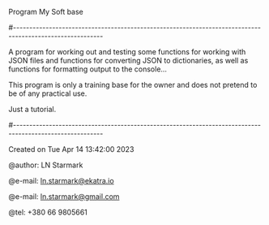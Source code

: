 Program My Soft base

#---------------------------------------------------------------------------------------------------------

A program for working out and testing 
some functions for working with JSON files 
and functions for converting JSON to dictionaries, 
as well as functions for formatting output to the console...

This program is only a training base for the owner and 
does not pretend to be of any practical use.

Just a tutorial.

#---------------------------------------------------------------------------------------------------------


Created on Tue Apr 14 13:42:00 2023

@author: LN Starmark

@e-mail: ln.starmark@ekatra.io

@e-mail: ln.starmark@gmail.com

@tel:    +380 66 9805661
